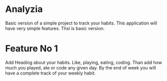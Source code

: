 # Analyzia
Basic version of a simple project to track your habits.
This application will have very simple features. Thsi is basic version.
# Feature No 1
Add Heading about your habits. Like, playing, eating, coding. Than add how much you played, ate or code any given day. By the end of week you will have a complete track of your weekly habit.
